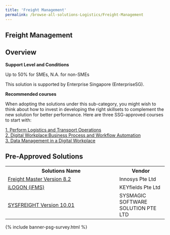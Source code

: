 ```yaml
---
title: 'Freight Management'
permalink: /browse-all-solutions-Logistics/Freight-Management
---
```


## Freight Management
## Overview

**Support Level and Conditions**

Up to 50% for SMEs, N.A. for non-SMEs

This solution is supported by Enterprise Singapore (EnterpriseSG).

**Recommended courses**

When adopting the solutions under this sub-category, you might wish to think about how to invest in developing the right skillsets to complement the new solution for better performance. Here are three SSG-approved courses to start with:

<a href='https://sfec.enterprisejobskills.gov.sg/Course_Internet/CourseDetail.aspx?CoursesReferenceNumber=TGS-2020513670'  target='_blank' rel='noopener'>1. Perform Logistics and Transport Operations</a><br>
<a href='https://sfec.enterprisejobskills.gov.sg/Course_Internet/CourseDetail.aspx?CoursesReferenceNumber=TGS-2022014140'  target='_blank' rel='noopener'>2. Digital Workplace:Business Process and Workflow Automation</a><br>
<a href='https://sfec.enterprisejobskills.gov.sg/Course_Internet/CourseDetail.aspx?CoursesReferenceNumber=TGS-2022013424'  target='_blank' rel='noopener'>3. Data Management in a Digital Workplace</a><br>

## Pre-Approved Solutions

<table>
<tr>
<th style='width: auto;'><b>Solutions Name</b></th>
<th style='width: 30%;'><b>Vendor</b></th>
</tr>
<tr>
<td><a href='/productivity-solutions-grant/solutionrepo/solution587' target='_blank'>Freight Master Version 8.2</a><br></td>
<td>Innosys Pte Ltd</td>
</tr>
<tr>
<td><a href='/productivity-solutions-grant/solutionrepo/solution635' target='_blank'>iLOGON (iFMS)</a><br></td>
<td>KEYfields Pte Ltd</td>
</tr>
<tr>
<td><a href='/productivity-solutions-grant/solutionrepo/solution1018' target='_blank'>SYSFREIGHT Version 10.01</a><br></td>
<td>SYSMAGIC SOFTWARE SOLUTION PTE LTD</td>
</tr>
</table>

{% include banner-psg-survey.html %}
